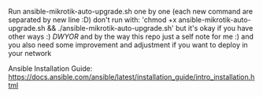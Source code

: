 Run ansible-mikrotik-auto-upgrade.sh one by one (each new command are separated by new line :D) don't run with: 'chmod +x ansible-mikrotik-auto-upgrade.sh && ./ansible-mikrotik-auto-upgrade.sh' but it's okay if you have other ways :) *DWYOR* and by the way this repo just a self note for me :) and you also need some improvement and adjustment if you want to deploy in your network

Ansible Installation Guide: https://docs.ansible.com/ansible/latest/installation_guide/intro_installation.html
